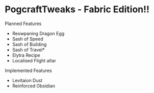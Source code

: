 # PogcraftTweaks - Fabric Edition!!
 
Planned Features
- Reswpaning Dragon Egg
- Sash of Speed
- Sash of Building
- Sash of Travel*
- Elytra Recipe
- Localised Flight altar

Implemented Features
- Levitaion Dust
- Reinforced Obsidian